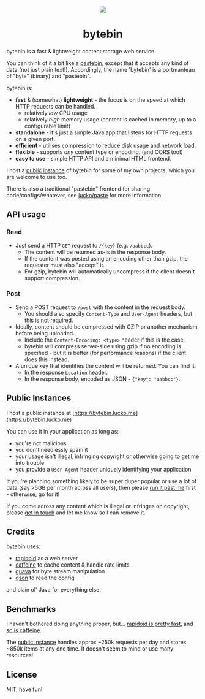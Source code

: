 <h3 align="center"><img src="https://i.imgur.com/0dofgB4.png"></h3>
<h1 align="center">bytebin</h1>

bytebin is a fast & lightweight content storage web service.

You can think of it a bit like a [pastebin](https://en.wikipedia.org/wiki/Pastebin), except that it accepts any kind of data (not just plain text!). Accordingly, the name 'bytebin' is a portmanteau of "byte" (binary) and "pastebin".

bytebin is:

* **fast** & (somewhat) **lightweight** - the focus is on the speed at which HTTP requests can be handled.
  * relatively *low* CPU usage
  * relatively *high* memory usage (content is cached in memory, up to a configurable limit)
* **standalone** - it's just a simple Java app that listens for HTTP requests on a given port.
* **efficient** - utilises compression to reduce disk usage and network load.
* **flexible** - supports *any* content type or encoding. (and CORS too!)
* **easy to use** - simple HTTP API and a minimal HTML frontend.

I host a [public instance](#public-instances) of bytebin for some of my own projects, which you are welcome to use too.

There is also a traditional "pastebin" frontend for sharing code/configs/whatever, see [lucko/paste](https://github.com/lucko/paste) for more information.

## API usage

### Read

* Just send a HTTP `GET` request to `/{key}` (e.g. `/aabbcc`).
  * The content will be returned as-is in the response body.
  * If the content was posted using an encoding other than gzip, the requester must also "accept" it.
  * For gzip, bytebin will automatically uncompress if the client doesn't support compression.

### Post
* Send a POST request to `/post` with the content in the request body.
  * You should also specify `Content-Type` and `User-Agent` headers, but this is not required.
* Ideally, content should be compressed with GZIP or another mechanism before being uploaded.
  * Include the `Content-Encoding: <type>` header if this is the case.
  * bytebin will compress server-side using gzip if no encoding is specified - but it is better (for performance reasons) if the client does this instead.
* A unique key that identifies the content will be returned. You can find it:
  * In the response `Location` header.
  * In the response body, encoded as JSON - `{"key": "aabbcc"}`.

## Public Instances

I host a public instance at [https://bytebin.lucko.me](https://bytebin.lucko.me)

You can use it in your application as long as:

* you're not malicious
* you don't needlessly spam it
* your usage isn't illegal, infringing copyright or otherwise going to get me into trouble
* you provide a `User-Agent` header uniquely identifying your application

If you're planning something likely to be super duper popular or use a lot of data (say >5GB per month across all users), then please [run it past me](https://lucko.me/) first - otherwise, go for it!

If you come across any content which is illegal or infringes on copyright, please [get in touch](https://lucko.me/contact) and let me know so I can remove it.

## Credits

bytebin uses:

* [rapidoid](https://www.rapidoid.org/) as a web server
* [caffeine](https://github.com/ben-manes/caffeine) to cache content & handle rate limits
* [guava](https://github.com/google/guava) for byte stream manipulation
* [gson](https://github.com/google/gson) to read the config

and plain ol' Java for everything else.

## Benchmarks

I haven't bothered doing anything proper, but... [rapidoid is pretty fast](https://www.techempower.com/benchmarks/#section=data-r15&hw=ph&test=plaintext&a=2), and [so is caffeine](https://github.com/ben-manes/caffeine/wiki/Benchmarks).

The [public instance](#public-instances) handles approx ~250k requests per day and stores ~850k items at any one time. It doesn't seem to mind or use many resources!

## License
MIT, have fun!
